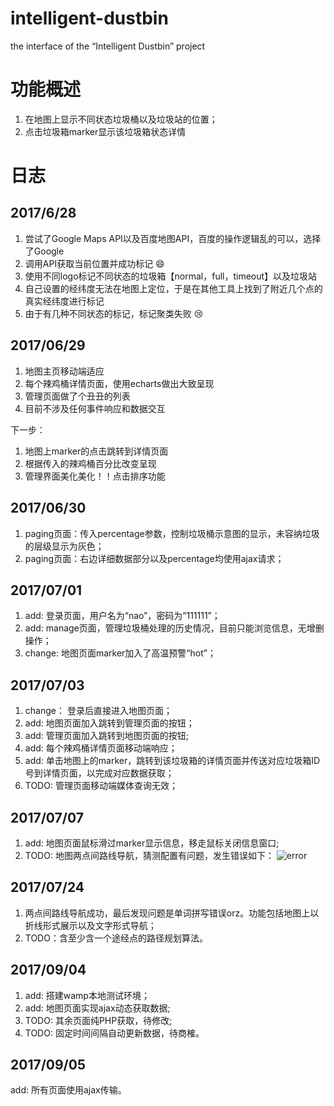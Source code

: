 # intelligent-dustbin
the interface of the “Intelligent Dustbin” project

# 功能概述
1. 在地图上显示不同状态垃圾桶以及垃圾站的位置；
2. 点击垃圾箱marker显示该垃圾箱状态详情

# 日志
## 2017/6/28
1. 尝试了Google Maps API以及百度地图API，百度的操作逻辑乱的可以，选择了Google
2. 调用API获取当前位置并成功标记 :smile:
3. 使用不同logo标记不同状态的垃圾箱【normal，full，timeout】以及垃圾站
4. 自己设置的经纬度无法在地图上定位，于是在其他工具上找到了附近几个点的真实经纬度进行标记
5. 由于有几种不同状态的标记，标记聚类失败 :cry:

## 2017/06/29
1. 地图主页移动端适应
2. 每个辣鸡桶详情页面，使用echarts做出大致呈现
3. 管理页面做了个丑丑的列表
4. 目前不涉及任何事件响应和数据交互

下一步：
1. 地图上marker的点击跳转到详情页面
2. 根据传入的辣鸡桶百分比改变呈现
3. 管理界面美化美化！！点击排序功能

## 2017/06/30
1. paging页面：传入percentage参数，控制垃圾桶示意图的显示，未容纳垃圾的层级显示为灰色；
2. paging页面：右边详细数据部分以及percentage均使用ajax请求；

## 2017/07/01
1. add: 登录页面，用户名为“nao”，密码为“111111”；
2. add: manage页面，管理垃圾桶处理的历史情况，目前只能浏览信息，无增删操作；
3. change: 地图页面marker加入了高温预警“hot”；

## 2017/07/03
1. change： 登录后直接进入地图页面；
2. add: 地图页面加入跳转到管理页面的按钮；
3. add: 管理页面加入跳转到地图页面的按钮; 
4. add: 每个辣鸡桶详情页面移动端响应；
5. add: 单击地图上的marker，跳转到该垃圾箱的详情页面并传送对应垃圾箱ID号到详情页面，以完成对应数据获取；
6. TODO: 管理页面移动端媒体查询无效；

## 2017/07/07
1. add: 地图页面鼠标滑过marker显示信息，移走鼠标关闭信息窗口;
2. TODO: 地图两点间路线导航，猜测配置有问题，发生错误如下：
![error](http://img.blog.csdn.net/20170707170310698?watermark/2/text/aHR0cDovL2Jsb2cuY3Nkbi5uZXQvVml2aWFuX2pheQ==/font/5a6L5L2T/fontsize/400/fill/I0JBQkFCMA==/dissolve/70/gravity/SouthEast)


## 2017/07/24
1. 两点间路线导航成功，最后发现问题是单词拼写错误orz。功能包括地图上以折线形式展示以及文字形式导航；
2. TODO：含至少含一个途经点的路径规划算法。

## 2017/09/04
1. add: 搭建wamp本地测试环境；
2. add: 地图页面实现ajax动态获取数据;
3. TODO: 其余页面纯PHP获取，待修改;
4. TODO: 固定时间间隔自动更新数据，待商榷。

## 2017/09/05
add: 所有页面使用ajax传输。
